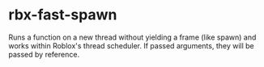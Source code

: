 # rbx-fast-spawn

Runs a function on a new thread without yielding a frame (like spawn) and works within Roblox's thread scheduler. If passed arguments, they will be passed by reference.
